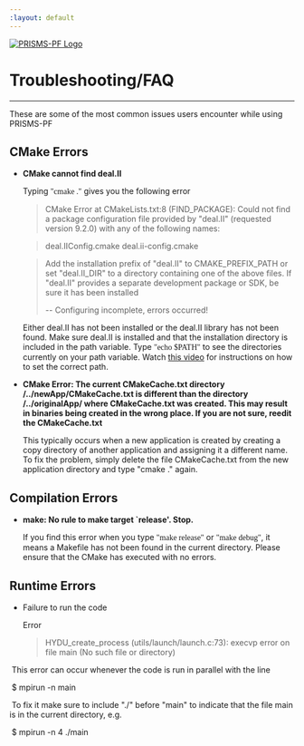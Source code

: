 ```yaml
---
:layout: default
---
```


[![PRISMS-PF Logo](../assets/logo.png)](https://prisms-center.github.io/phaseField/)

# Troubleshooting/FAQ

***
These are some of the most common issues users encounter while using PRISMS-PF 

## CMake Errors 

- **CMake cannot find deal.II**
  
  Typing <span style="font-family:Menlo">"cmake ."</span> gives you the following error
  
  > CMake Error at CMakeLists.txt:8 (FIND_PACKAGE):
  > Could not find a package configuration file provided by "deal.II"
  > (requested version 9.2.0) with any of the following names:
  
  > deal.IIConfig.cmake
  > deal.ii-config.cmake
  
  > Add the installation prefix of "deal.II" to CMAKE_PREFIX_PATH or set
  > "deal.II_DIR" to a directory containing one of the above files.  If
  > "deal.II" provides a separate development package or SDK, be sure it has
  > been installed
  >
  > -- Configuring incomplete, errors occurred! 
  
  Either deal.II has not been installed or the deal.II library has not been found. Make sure deal.II is installed and that the installation directory is included in the path variable. Type <span style="font-family:Menlo">"echo $PATH"</span> to see the directories currently on your path variable. Watch [this video](https://www.youtube.com/watch?v=7bBfigZsveM) for instructions on how to set the correct path.
  
 - **CMake Error: The current CMakeCache.txt directory /../newApp/CMakeCache.txt is different than the directory /../originalApp/ where CMakeCache.txt was created. This may result in binaries being created in the wrong place. If you are not sure, reedit the CMakeCache.txt** 

    This typically occurs when a new application is created by creating a copy directory of another application and assigning it a different name. To fix the problem, simply delete the file CMakeCache.txt from the new application directory and type "cmake ." again.
## Compilation Errors

- **make:  No rule to make target `release'. Stop.**

  If you find this error when you type <span style="font-family:Menlo">"make release"</span> or <span style="font-family:Menlo">"make debug"</span>, it means a Makefile has not been found in the current directory. Please ensure that the CMake has executed with no errors.

## Runtime Errors

- Failure to run the code  

  Error

  >  HYDU_create_process (utils/launch/launch.c:73): execvp error on file main (No such file or directory)

​	This error can occur whenever the code is run in parallel with the line

​	$ mpirun -n <number of processors>  main

​	To fix it make sure to include "./" before "main" to indicate that the file main is in the current directory, e.g.

​	$ mpirun -n  4 ./main

​	
